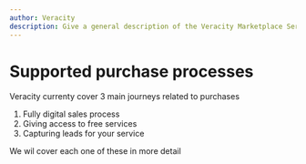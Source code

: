 ```yaml
---
author: Veracity
description: Give a general description of the Veracity Marketplace Service.
---
```


# Supported purchase processes

Veracity currenty cover 3 main journeys related to purchases
1. Fully digital sales process
2. Giving access to free services
3. Capturing leads for your service

We wil cover each one of these in more detail